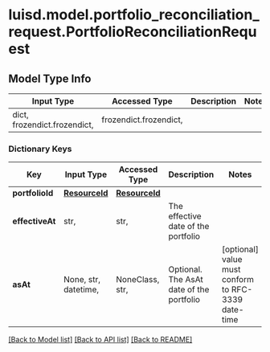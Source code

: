 # luisd.model.portfolio_reconciliation_request.PortfolioReconciliationRequest

## Model Type Info
Input Type | Accessed Type | Description | Notes
------------ | ------------- | ------------- | -------------
dict, frozendict.frozendict,  | frozendict.frozendict,  |  | 

### Dictionary Keys
Key | Input Type | Accessed Type | Description | Notes
------------ | ------------- | ------------- | ------------- | -------------
**portfolioId** | [**ResourceId**](ResourceId.md) | [**ResourceId**](ResourceId.md) |  | 
**effectiveAt** | str,  | str,  | The effective date of the portfolio | 
**asAt** | None, str, datetime,  | NoneClass, str,  | Optional. The AsAt date of the portfolio | [optional] value must conform to RFC-3339 date-time

[[Back to Model list]](../../README.md#documentation-for-models) [[Back to API list]](../../README.md#documentation-for-api-endpoints) [[Back to README]](../../README.md)

